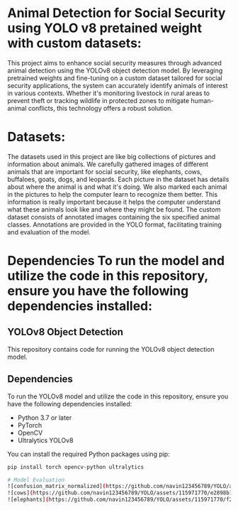 # Animal Detection for Social Security using YOLO v8 pretained weight with custom datasets:

This project aims to enhance social security measures through advanced animal detection using the YOLOv8 object detection model. By leveraging pretrained weights and fine-tuning on a custom dataset tailored for social security applications, the system can accurately identify animals of interest in various contexts. Whether it's monitoring livestock in rural areas to prevent theft or tracking wildlife in protected zones to mitigate human-animal conflicts, this technology offers a robust solution.

# Datasets:

The datasets used in this project are like big collections of pictures and information about animals. We carefully gathered images of different animals that are important for social security, like elephants, cows, buffaloes, goats, dogs, and leopards. Each picture in the dataset has details about where the animal is and what it's doing. We also marked each animal in the pictures to help the computer learn to recognize them better. This information is really important because it helps the computer understand what these animals look like and where they might be found. The custom dataset consists of annotated images containing the six specified animal classes. Annotations are provided in the YOLO format, facilitating training and evaluation of the model.

# Dependencies To run the model and utilize the code in this repository, ensure you have the following dependencies installed:

## YOLOv8 Object Detection

This repository contains code for running the YOLOv8 object detection model.

## Dependencies

To run the YOLOv8 model and utilize the code in this repository, ensure you have the following dependencies installed:

- Python 3.7 or later
- PyTorch
- OpenCV
- Ultralytics YOLOv8

You can install the required Python packages using pip:

```bash
pip install torch opencv-python ultralytics

# Model Evaluation
![confusion_matrix_normalized](https://github.com/navin123456789/YOLO/assets/115971770/ddda31a2-3e86-4c8f-a938-613654738f00)
![cows](https://github.com/navin123456789/YOLO/assets/115971770/e2898b14-cec8-4976-ad22-bfb4279e0e52)
![elephants](https://github.com/navin123456789/YOLO/assets/115971770/f210c03b-2f0a-4b0b-9d8b-59c46db0a0f3)





